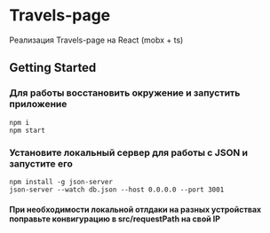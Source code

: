 # Travels-page
Реализация Travels-page на React (mobx + ts)

## Getting Started
### Для работы  восстановить окружение и запустить приложение
```
npm i
npm start
```
### Установите локальный сервер для работы с JSON и запустите его
```
npm install -g json-server
json-server --watch db.json --host 0.0.0.0 --port 3001
```
#### При необходимости локальной отлдаки на разных устройствах поправьте конвигурацию в src/requestPath на свой IP